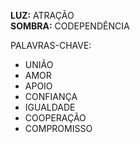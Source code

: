 **LUZ:** ATRAÇÃO  
**SOMBRA:** CODEPENDÊNCIA

PALAVRAS-CHAVE:
- UNIÃO
- AMOR
- APOIO
- CONFIANÇA
- IGUALDADE
- COOPERAÇÃO
- COMPROMISSO